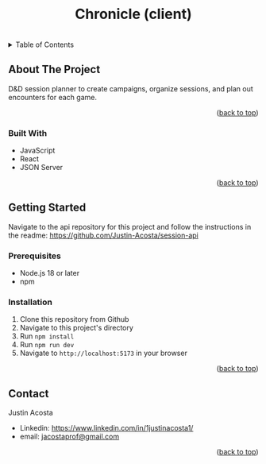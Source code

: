 <a id="readme-top"></a>
<br />
<div align="center">

<h1 align="center">Chronicle (client)</h1>
<br/>
</div>

<!-- TABLE OF CONTENTS -->
<details>
  <summary>Table of Contents</summary>
  <ol>
    <li>
      <a href="#about-the-project">About The Project</a>
      <ul>
        <li><a href="#built-with">Built With</a></li>
      </ul>
    </li>
    <li>
      <a href="#getting-started">Getting Started</a>
      <ul>
        <li><a href="#prerequisites">Prerequisites</a></li>
        <li><a href="#installation">Installation</a></li>
      </ul>
    </li>
    <li><a href="#contact">Contact</a></li>
  </ol>
</details>

<!-- ABOUT THE PROJECT -->
## About The Project
D&D session planner to create campaigns, organize sessions, and plan out encounters for each game. 
<p align="right">(<a href="#readme-top">back to top</a>)</p>

### Built With
- JavaScript
- React
- JSON Server
<p align="right">(<a href="#readme-top">back to top</a>)</p>

<!-- GETTING STARTED -->
## Getting Started
Navigate to the api repository for this project and follow the instructions in the readme: https://github.com/Justin-Acosta/session-api

### Prerequisites
- Node.js 18 or later
- npm

### Installation
1. Clone this repository from Github
2. Navigate to this project's directory
3. Run ```npm install```
4. Run ```npm run dev```
5. Navigate to ```http://localhost:5173``` in your browser

<p align="right">(<a href="#readme-top">back to top</a>)</p>

<!-- CONTACT -->
## Contact
Justin Acosta 
- Linkedin: https://www.linkedin.com/in/1justinacosta1/
- email: jacostaprof@gmail.com

<p align="right">(<a href="#readme-top">back to top</a>)</p>


